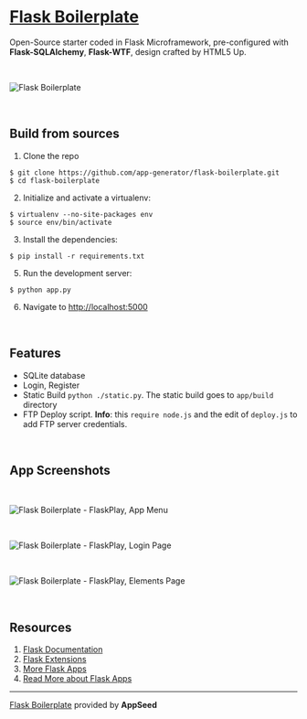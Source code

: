 # [Flask Boilerplate](https://flask-boilerplate.appseed.us)

Open-Source starter coded in Flask Microframework, pre-configured with **Flask-SQLAlchemy**, **Flask-WTF**, design crafted by HTML5 Up. 

<br />

![Flask Boilerplate](https://github.com/app-generator/flask-boilerplate-flaskplay/blob/master/screenshots/flask-boilerplate-intro.gif)

<br />


## Build from sources

1. Clone the repo
  ```
  $ git clone https://github.com/app-generator/flask-boilerplate.git
  $ cd flask-boilerplate
  ```

2. Initialize and activate a virtualenv:
  ```
  $ virtualenv --no-site-packages env
  $ source env/bin/activate
  ```

3. Install the dependencies:
  ```
  $ pip install -r requirements.txt
  ```

5. Run the development server:
  ```
  $ python app.py
  ```

6. Navigate to [http://localhost:5000](http://localhost:5000)

<br />

## Features

- SQLite database
- Login, Register
- Static Build `python ./static.py`. The static build goes to `app/build` directory 
- FTP Deploy script. **Info**: this `require node.js` and the edit of `deploy.js` to add FTP server credentials. 

<br />

## App Screenshots

<br />

![Flask Boilerplate - FlaskPlay, App Menu](https://github.com/app-generator/flask-boilerplate/blob/master/screenshots/flask-boilerplate-menu.jpg)

<br />

![Flask Boilerplate - FlaskPlay, Login Page](https://github.com/app-generator/flask-boilerplate/blob/master/screenshots/flask-boilerplate-login.jpg)

<br />

![Flask Boilerplate - FlaskPlay, Elements Page](https://github.com/app-generator/flask-boilerplate/blob/master/screenshots/flask-boilerplate-elements.jpg)

<br />

## Resources

1. [Flask Documentation](http://flask.pocoo.org/docs/)
2. [Flask Extensions](http://flask.pocoo.org/extensions/)
3. [More Flask Apps](https://appseed.us/apps/flask-apps)
4. [Read More about Flask Apps](https://blog.appseed.us/tag/flask)

---
[Flask Boilerplate](https://flask-boilerplate.appseed.us) provided by **AppSeed**

